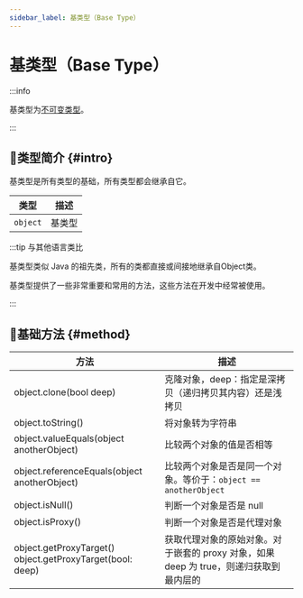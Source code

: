 ```yaml
---
sidebar_label: 基类型（Base Type）
---
```


# 基类型（Base Type）

:::info

基类型为[不可变类型](./#immutable-data-type)。

:::

## 🐳类型简介 {#intro}

基类型是所有类型的基础，所有类型都会继承自它。

|   类型   | 描述   |
| :------: | ------ |
| `object` | 基类型 |

:::tip 与其他语言类比

基类型类似 Java 的祖先类，所有的类都直接或间接地继承自Object类。

基类型提供了一些非常重要和常用的方法，这些方法在开发中经常被使用。

:::

## 🏅基础方法 {#method}

| 方法                                                         | 描述                                                         |
| ------------------------------------------------------------ | ------------------------------------------------------------ |
| object.clone(bool deep)                                      | 克隆对象，deep：指定是深拷贝（递归拷贝其内容）还是浅拷贝     |
| object.toString()                                            | 将对象转为字符串                                             |
| object.valueEquals(object anotherObject)                     | 比较两个对象的值是否相等                                     |
| object.referenceEquals(object anotherObject)                 | 比较两个对象是否是同一个对象。等价于：`object == anotherObject` |
| object.isNull()                                              | 判断一个对象是否是 null                                      |
| object.isProxy()                                             | 判断一个对象是否是代理对象                                   |
| object.getProxyTarget()<br />object.getProxyTarget(bool: deep) | 获取代理对象的原始对象。对于嵌套的 proxy 对象，如果 deep 为 true，则递归获取到最内层的 |
